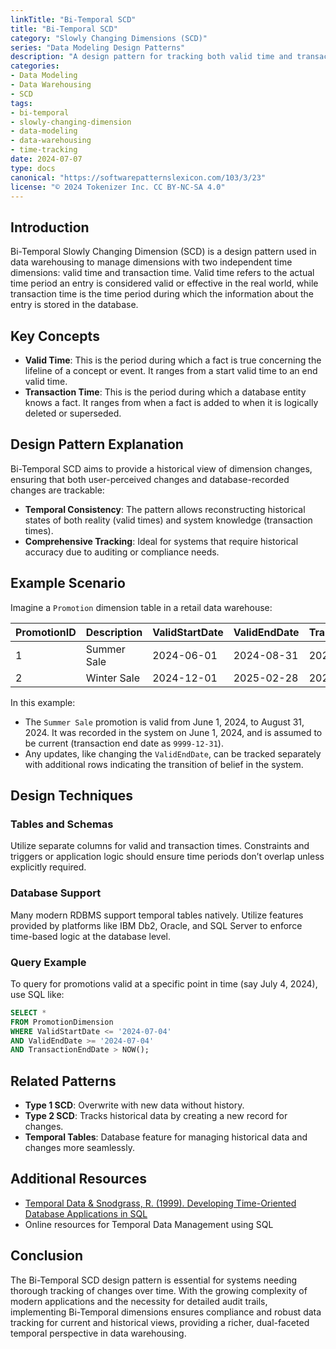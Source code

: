 ```yaml
---
linkTitle: "Bi-Temporal SCD"
title: "Bi-Temporal SCD"
category: "Slowly Changing Dimensions (SCD)"
series: "Data Modeling Design Patterns"
description: "A design pattern for tracking both valid time and transaction time in the context of Slowly Changing Dimensions."
categories:
- Data Modeling
- Data Warehousing
- SCD
tags:
- bi-temporal
- slowly-changing-dimension
- data-modeling
- data-warehousing
- time-tracking
date: 2024-07-07
type: docs
canonical: "https://softwarepatternslexicon.com/103/3/23"
license: "© 2024 Tokenizer Inc. CC BY-NC-SA 4.0"
---
```



## Introduction
Bi-Temporal Slowly Changing Dimension (SCD) is a design pattern used in data warehousing to manage dimensions with two independent time dimensions: valid time and transaction time. Valid time refers to the actual time period an entry is considered valid or effective in the real world, while transaction time is the time period during which the information about the entry is stored in the database.

## Key Concepts
- **Valid Time**: This is the period during which a fact is true concerning the lifeline of a concept or event. It ranges from a start valid time to an end valid time.
- **Transaction Time**: This is the period during which a database entity knows a fact. It ranges from when a fact is added to when it is logically deleted or superseded.

## Design Pattern Explanation
Bi-Temporal SCD aims to provide a historical view of dimension changes, ensuring that both user-perceived changes and database-recorded changes are trackable:

- **Temporal Consistency**: The pattern allows reconstructing historical states of both reality (valid times) and system knowledge (transaction times).
- **Comprehensive Tracking**: Ideal for systems that require historical accuracy due to auditing or compliance needs.

## Example Scenario

Imagine a `Promotion` dimension table in a retail data warehouse:

| PromotionID | Description   | ValidStartDate | ValidEndDate | TransactionStartDate | TransactionEndDate |
|-------------|---------------|----------------|--------------|----------------------|--------------------|
| 1           | Summer Sale   | 2024-06-01     | 2024-08-31   | 2024-06-01           | 9999-12-31         |
| 2           | Winter Sale   | 2024-12-01     | 2025-02-28   | 2024-12-01           | 9999-12-31         |

In this example:
- The `Summer Sale` promotion is valid from June 1, 2024, to August 31, 2024. It was recorded in the system on June 1, 2024, and is assumed to be current (transaction end date as `9999-12-31`).
- Any updates, like changing the `ValidEndDate`, can be tracked separately with additional rows indicating the transition of belief in the system.

## Design Techniques

### Tables and Schemas
Utilize separate columns for valid and transaction times. Constraints and triggers or application logic should ensure time periods don’t overlap unless explicitly required.

### Database Support
Many modern RDBMS support temporal tables natively. Utilize features provided by platforms like IBM Db2, Oracle, and SQL Server to enforce time-based logic at the database level.

### Query Example
To query for promotions valid at a specific point in time (say July 4, 2024), use SQL like:
```sql
SELECT * 
FROM PromotionDimension 
WHERE ValidStartDate <= '2024-07-04' 
AND ValidEndDate >= '2024-07-04' 
AND TransactionEndDate > NOW();
```

## Related Patterns
- **Type 1 SCD**: Overwrite with new data without history.
- **Type 2 SCD**: Tracks historical data by creating a new record for changes.
- **Temporal Tables**: Database feature for managing historical data and changes more seamlessly.

## Additional Resources
- [Temporal Data & Snodgrass, R. (1999). Developing Time-Oriented Database Applications in SQL](https://www.cs.arizona.edu/~rts/tdbbook.pdf)
- Online resources for Temporal Data Management using SQL

## Conclusion
The Bi-Temporal SCD design pattern is essential for systems needing thorough tracking of changes over time. With the growing complexity of modern applications and the necessity for detailed audit trails, implementing Bi-Temporal dimensions ensures compliance and robust data tracking for current and historical views, providing a richer, dual-faceted temporal perspective in data warehousing.

